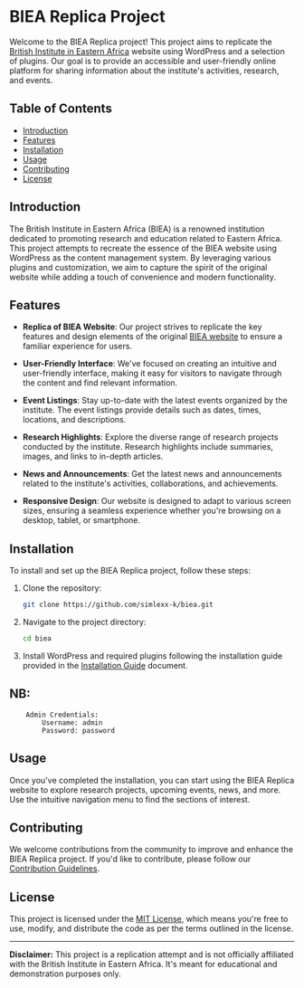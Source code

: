 # BIEA Replica Project

Welcome to the BIEA Replica project! This project aims to replicate the [British Institute in Eastern Africa](https://biea.ac.uk/) website using WordPress and a selection of plugins. Our goal is to provide an accessible and user-friendly online platform for sharing information about the institute's activities, research, and events.

## Table of Contents

- [Introduction](#introduction)
- [Features](#features)
- [Installation](#installation)
- [Usage](#usage)
- [Contributing](#contributing)
- [License](#license)

## Introduction

The British Institute in Eastern Africa (BIEA) is a renowned institution dedicated to promoting research and education related to Eastern Africa. This project attempts to recreate the essence of the BIEA website using WordPress as the content management system. By leveraging various plugins and customization, we aim to capture the spirit of the original website while adding a touch of convenience and modern functionality.

## Features

- **Replica of BIEA Website**: Our project strives to replicate the key features and design elements of the original [BIEA website](https://biea.ac.uk/) to ensure a familiar experience for users.

- **User-Friendly Interface**: We've focused on creating an intuitive and user-friendly interface, making it easy for visitors to navigate through the content and find relevant information.

- **Event Listings**: Stay up-to-date with the latest events organized by the institute. The event listings provide details such as dates, times, locations, and descriptions.

- **Research Highlights**: Explore the diverse range of research projects conducted by the institute. Research highlights include summaries, images, and links to in-depth articles.

- **News and Announcements**: Get the latest news and announcements related to the institute's activities, collaborations, and achievements.

- **Responsive Design**: Our website is designed to adapt to various screen sizes, ensuring a seamless experience whether you're browsing on a desktop, tablet, or smartphone.

## Installation

To install and set up the BIEA Replica project, follow these steps:

1. Clone the repository:
   ```bash
   git clone https://github.com/simlexx-k/biea.git
   ```

2. Navigate to the project directory:
   ```bash
   cd biea
   ```

3. Install WordPress and required plugins following the installation guide provided in the [Installation Guide](./#) document.

## NB: 
        Admin Credentials:
            Username: admin
            Password: password
## Usage

Once you've completed the installation, you can start using the BIEA Replica website to explore research projects, upcoming events, news, and more. Use the intuitive navigation menu to find the sections of interest.


## Contributing

We welcome contributions from the community to improve and enhance the BIEA Replica project. If you'd like to contribute, please follow our [Contribution Guidelines](./contributing.md).

## License

This project is licensed under the [MIT License](./LICENSE), which means you're free to use, modify, and distribute the code as per the terms outlined in the license.

---

**Disclaimer:** This project is a replication attempt and is not officially affiliated with the British Institute in Eastern Africa. It's meant for educational and demonstration purposes only.